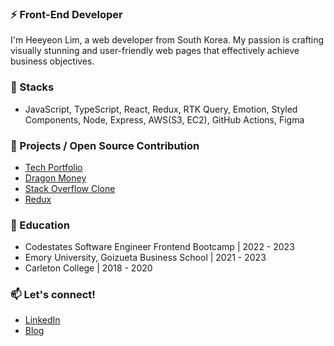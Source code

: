### ⚡ Front-End Developer
I'm Heeyeon Lim, a web developer from South Korea. My passion is crafting visually stunning and user-friendly web pages that effectively achieve business objectives.

### 🔨 Stacks 
- JavaScript, TypeScript, React, Redux, RTK Query, Emotion, Styled Components, Node, Express, AWS(S3, EC2), GitHub Actions, Figma

### 🌱 Projects / Open Source Contribution
- [Tech Portfolio](https://github.com/heeyeon-lim/portfolio) <br/>
- [Dragon Money](https://github.com/codestates-seb/seb42_main_023) <br/>
- [Stack Overflow Clone](https://github.com/codestates-seb/seb42_pre_015) <br/>
- [Redux](https://github.com/deminoth/redux/pull/18)

### 🔭 Education
- Codestates Software Engineer Frontend Bootcamp | 2022 - 2023
- Emory University, Goizueta Business School | 2021 - 2023
- Carleton College | 2018 - 2020

### 📫 Let's connect!
- [LinkedIn](https://www.linkedin.com/in/annehlim/)
- [Blog](https://heeyeon-lim.notion.site/50b67e02d3ce44988bc63e2e217ff1bc?v=d31b15bf7fcc48fc8dcda13b02074d09)

